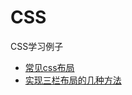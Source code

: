 # CSS
CSS学习例子

- [常见css布局](https://juejin.im/post/5bbcd7ff5188255c80668028)
- [实现三栏布局的几种方法](https://github.com/ljianshu/Blog/issues/14)